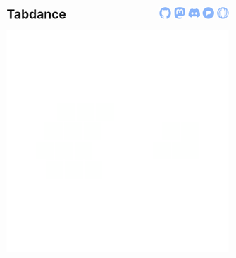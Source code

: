 # Tabdance <div style="float:right;"><a href="https://github.com/tab-dance"><img height="26em" src="icons/github.svg" /></a> <a href="https://mastodon.social/@tabdance"><img height="26em" src="icons/mastodon.svg" /></a> <a href="https://discord.com/channels/1275861633528238080"><img height="26em" src="icons/discord.svg" /></a> <a href="https://pixelfed.social/tabdance"><img height="26em" src="icons/pixelfed.svg" /></a> <a href="https://polar.sh/tab-dance"><img height="26em" src="icons/polar.svg" /></a></div>


<center><img src="./tabdance/tabdance.svg" /></center>
